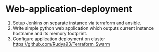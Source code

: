 # Web-application-deployment
1. Setup Jenkins on separate instance via terraform and ansible. 
2. Write simple python web application which outputs current instance hostname and its memory footprint. 
3. Configure application deployment on cluster https://github.com/Rudya93/Terraform_Swarm
